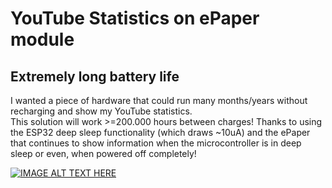 # YouTube Statistics on ePaper module

## Extremely long battery life
I wanted a piece of hardware that could run many months/years without recharging and show my YouTube statistics.<br />
This solution will work >=200.000 hours between charges! Thanks to using the ESP32 deep sleep functionality (which draws ~10uA) and the ePaper that continues to show information when the microcontroller is in deep sleep or even, when powered off completely!

[![IMAGE ALT TEXT HERE](https://img.youtube.com/vi/56j4wTS5Bmo/0.jpg)](https://www.youtube.com/watch?v=56j4wTS5Bmo)
